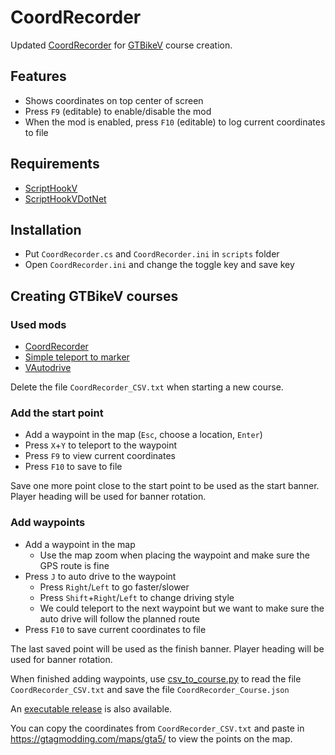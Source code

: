 # CoordRecorder

Updated [CoordRecorder](https://www.gta5-mods.com/tools/coordinates-recorder-net) for [GTBikeV](https://www.gta5-mods.com/scripts/gt-bike-v) course creation.

## Features
- Shows coordinates on top center of screen
- Press `F9` (editable) to enable/disable the mod
- When the mod is enabled, press `F10` (editable) to log current coordinates to file

## Requirements
- [ScriptHookV](http://www.dev-c.com/gtav/scripthookv/)
- [ScriptHookVDotNet](https://github.com/crosire/scripthookvdotnet/releases)

## Installation
- Put `CoordRecorder.cs` and `CoordRecorder.ini` in `scripts` folder
- Open `CoordRecorder.ini` and change the toggle key and save key

## Creating GTBikeV courses

### Used mods
- [CoordRecorder](https://github.com/oldnapalm/CoordRecorder/releases)
- [Simple teleport to marker](https://www.gta5-mods.com/scripts/simple-teleport-to-marker-press-x-y)
- [VAutodrive](https://www.gta5-mods.com/scripts/vautodrive)

Delete the file `CoordRecorder_CSV.txt` when starting a new course.

### Add the start point
- Add a waypoint in the map (`Esc`, choose a location, `Enter`)
- Press `X`+`Y` to teleport to the waypoint
- Press `F9` to view current coordinates
- Press `F10` to save to file

Save one more point close to the start point to be used as the start banner. Player heading will be used for banner rotation.

### Add waypoints
- Add a waypoint in the map
  - Use the map zoom when placing the waypoint and make sure the GPS route is fine
- Press `J` to auto drive to the waypoint
  - Press `Right`/`Left` to go faster/slower
  - Press `Shift`+`Right`/`Left` to change driving style
  - We could teleport to the next waypoint but we want to make sure the auto drive will follow the planned route
- Press `F10` to save current coordinates to file

The last saved point will be used as the finish banner. Player heading will be used for banner rotation.

When finished adding waypoints, use [csv_to_course.py](https://github.com/oldnapalm/CoordRecorder/blob/master/csv_to_course.py) to read the file `CoordRecorder_CSV.txt` and save the file `CoordRecorder_Course.json`

An [executable release](https://github.com/oldnapalm/CoordRecorder/releases) is also available.

You can copy the coordinates from `CoordRecorder_CSV.txt` and paste in https://gtagmodding.com/maps/gta5/ to view the points on the map.
